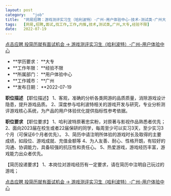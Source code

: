 ```yaml
---
layout:	post
category:	"job"
title:	"网易招聘：游戏测评实习生（哈利波特）-广州-用户体验中心-技术-测试类-广州大专经验不限"
tags:	[网易,招聘,面试,找工作,工作,内推,技术,测试类,广州,大专,经验不限]
date:	2022-07-19
---
```


[点击应聘 投简历就有面试机会 -> 游戏测评实习生（哈利波特）-广州-用户体验中心](http://mobile.bole.netease.com/bole/boleDetail?id=22802&employeeId=346f03c3cda5f04c&key=all)



- **学历要求： **大专
- **工作年限： **经验不限
- **所属部门： **用户体验中心
- **工作城市： **广州
- **发布日期： **2022-07-19



**职位描述**
【职位描述】
1、客观，准确的分析各类网游的品质质量，消除游戏设计隐患，提升游戏品质。
2、深度参与哈利波特相关的游戏开发与研究，专业分析测评游戏核心系统，为产品的用户体验优化提供指标性参考依据。




**职位要求**
【职位要求】
1、哈利波特原著忠实粉，对原著与影视作品熟悉者优先；
2、面向2023届在校生或者22届保研的同学，每周至少可以实习3天，至少实习3个月（可保证6个月者优先）。
3、简历中请注明所体验的游戏时长及取得的主要成绩，如段位、游戏成就、充值金额等
4、为人友善、耐心、性格开朗，有较好的沟通、协调能力，具备较强的抗压性和责任心。
5、热爱游戏，游戏经历丰富，游戏能力出众者优先。

【简历投递要求】
1、本岗位对游戏经历有一定要求，请在简历中注明自己玩过的游戏；




[点击应聘 投简历就有面试机会 -> 游戏测评实习生（哈利波特）-广州-用户体验中心](http://mobile.bole.netease.com/bole/boleDetail?id=22802&employeeId=346f03c3cda5f04c&key=all)
